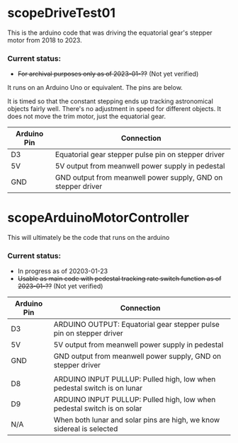 # scopeDriveTest01

This is the arduino code that was driving the equatorial gear's stepper motor from 2018 to 2023. 

### Current status: 
* ~~For archival purposes only as of 2023-01-??~~ (Not yet verified)


It runs on an Arduino Uno or equivalent. The pins are below.

It is timed so that the constant stepping ends up tracking astronomical objects fairly well. There's no adjustment in speed for different objects. It does not move the trim motor, just the equatorial gear.

| Arduino Pin                   | Connection                                                   |
| ----------------------------- | ------------------------------------------------------------ |
| D3                            | Equatorial gear stepper pulse pin on stepper driver          |
| 5V                            | 5V output from meanwell power supply in pedestal             |
| GND                           | GND output from meanwell power supply, GND on stepper driver |

# scopeArduinoMotorController

This will ultimately be the code that runs on the arduino

### Current status: 
* In progress as of 20203-01-23
* ~~Usable as main code with pedestal tracking rate switch function as of 2023-01-??~~ (Not yet verified)

| Arduino Pin                   | Connection                                                              |
| ----------------------------- | ----------------------------------------------------------------------- |
| D3                            | ARDUINO OUTPUT: Equatorial gear stepper pulse pin on stepper driver     |
| 5V                            | 5V output from meanwell power supply in pedestal                        |
| GND                           | GND output from meanwell power supply, GND on stepper driver            |
|                               |                                                                         |
| D8                            | ARDUINO INPUT PULLUP: Pulled high, low when pedestal switch is on lunar |
| D9                            | ARDUINO INPUT PULLUP: Pulled high, low when pedestal switch is on solar |
| N/A                           | When both lunar and solar pins are high, we know sidereal is selected   |